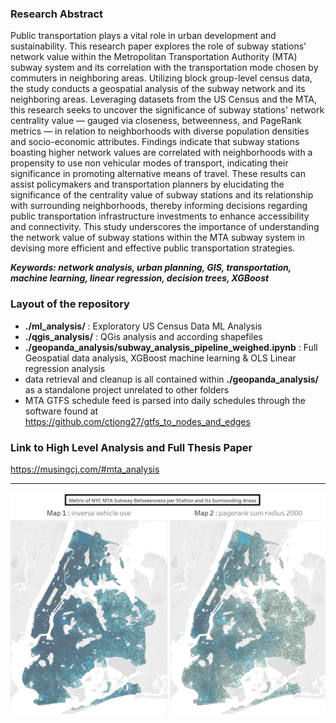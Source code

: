 ### Research Abstract
Public transportation plays a vital role in urban development and sustainability. This research paper explores the role of subway stations' network value within the Metropolitan Transportation Authority (MTA) subway system and its correlation with the transportation mode chosen by commuters in neighboring areas. Utilizing block group-level census data, the study conducts a geospatial analysis of the subway network and its neighboring areas. Leveraging datasets from the US Census and the MTA, this research seeks to uncover the significance of subway stations' network centrality value — gauged via closeness, betweenness, and PageRank metrics — in relation to neighborhoods with diverse population densities and socio-economic attributes. Findings indicate that subway stations boasting higher network values are correlated with neighborhoods with a propensity to use non vehicular modes of transport, indicating their significance in promoting alternative means of travel. These results can assist policymakers and transportation planners by elucidating the significance of the centrality value of subway stations and its relationship with surrounding neighborhoods, thereby informing decisions regarding public transportation infrastructure investments to enhance accessibility and connectivity. This study underscores the importance of understanding the network value of subway stations within the MTA subway system in devising more efficient and effective public transportation strategies.

***Keywords: network analysis, urban planning, GIS, transportation, machine learning, linear regression, decision trees, XGBoost***

### Layout of the repository
- **./ml_analysis/** : Exploratory US Census Data ML Analysis
- **./qgis_analysis/** : QGis analysis and according shapefiles
- **./geopanda_analysis/subway_analysis_pipeline_weighed.ipynb** : Full Geospatial data analysis, XGBoost machine learning & OLS Linear regression analysis
 - data retrieval and cleanup is all contained within **./geopanda_analysis/** as a standalone project unrelated to other folders
 - MTA GTFS schedule feed is parsed into daily schedules through the software found at https://github.com/ctjong27/gtfs_to_nodes_and_edges


### Link to High Level Analysis and Full Thesis Paper
https://musingcj.com/#mta_analysis

<hr>

![Screenshot](./images/choropleth_maps.png)
